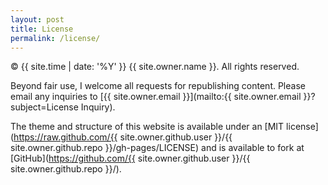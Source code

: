 ```yaml
---
layout: post
title: License
permalink: /license/
---
```


&copy; {{ site.time | date: '%Y' }} {{ site.owner.name }}. All rights reserved.

Beyond fair use, I welcome all requests for republishing content. Please email any inquiries to [{{ site.owner.email }}](mailto:{{ site.owner.email }}?subject=License Inquiry).

The theme and structure of this website is available under an [MIT license](https://raw.github.com/{{ site.owner.github.user }}/{{ site.owner.github.repo }}/gh-pages/LICENSE) and is available to fork at [GitHub](https://github.com/{{ site.owner.github.user }}/{{ site.owner.github.repo }}/).
